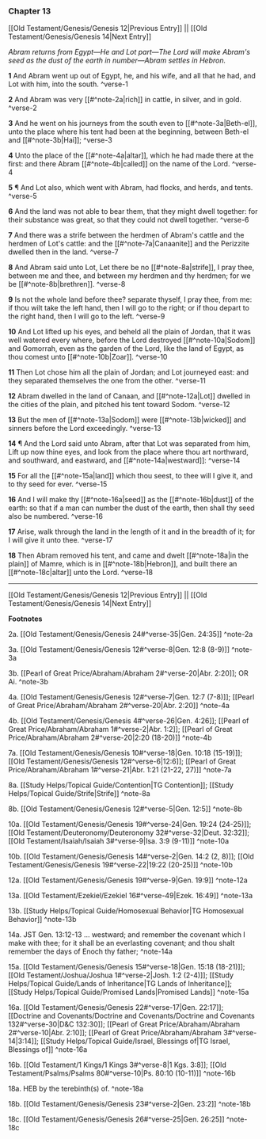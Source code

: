 ### Chapter 13

[[Old Testament/Genesis/Genesis 12|Previous Entry]]  ||  [[Old Testament/Genesis/Genesis 14|Next Entry]]

*Abram returns from Egypt—He and Lot part—The Lord will make Abram's seed as the dust of the earth in number—Abram settles in Hebron.*

**1**  And Abram went up out of Egypt, he, and his wife, and all that he had, and Lot with him, into the south. ^verse-1

**2**  And Abram was very [[#^note-2a|rich]] in cattle, in silver, and in gold. ^verse-2

**3**  And he went on his journeys from the south even to [[#^note-3a|Beth-el]], unto the place where his tent had been at the beginning, between Beth-el and [[#^note-3b|Hai]]; ^verse-3

**4**  Unto the place of the [[#^note-4a|altar]], which he had made there at the first: and there Abram [[#^note-4b|called]] on the name of the Lord. ^verse-4

**5**  ¶ And Lot also, which went with Abram, had flocks, and herds, and tents. ^verse-5

**6**  And the land was not able to bear them, that they might dwell together: for their substance was great, so that they could not dwell together. ^verse-6

**7**  And there was a strife between the herdmen of Abram's cattle and the herdmen of Lot's cattle: and the [[#^note-7a|Canaanite]] and the Perizzite dwelled then in the land. ^verse-7

**8**  And Abram said unto Lot, Let there be no [[#^note-8a|strife]], I pray thee, between me and thee, and between my herdmen and thy herdmen; for we be [[#^note-8b|brethren]]. ^verse-8

**9**  Is not the whole land before thee? separate thyself, I pray thee, from me: if thou wilt take the left hand, then I will go to the right; or if thou depart to the right hand, then I will go to the left. ^verse-9

**10**  And Lot lifted up his eyes, and beheld all the plain of Jordan, that it was well watered every where, before the Lord destroyed [[#^note-10a|Sodom]] and Gomorrah, even as the garden of the Lord, like the land of Egypt, as thou comest unto [[#^note-10b|Zoar]]. ^verse-10

**11**  Then Lot chose him all the plain of Jordan; and Lot journeyed east: and they separated themselves the one from the other. ^verse-11

**12**  Abram dwelled in the land of Canaan, and [[#^note-12a|Lot]] dwelled in the cities of the plain, and pitched his tent toward Sodom. ^verse-12

**13**  But the men of [[#^note-13a|Sodom]] were [[#^note-13b|wicked]] and sinners before the Lord exceedingly. ^verse-13

**14**  ¶ And the Lord said unto Abram, after that Lot was separated from him, Lift up now thine eyes, and look from the place where thou art northward, and southward, and eastward, and [[#^note-14a|westward]]: ^verse-14

**15**  For all the [[#^note-15a|land]] which thou seest, to thee will I give it, and to thy seed for ever. ^verse-15

**16**  And I will make thy [[#^note-16a|seed]] as the [[#^note-16b|dust]] of the earth: so that if a man can number the dust of the earth, then shall thy seed also be numbered. ^verse-16

**17**  Arise, walk through the land in the length of it and in the breadth of it; for I will give it unto thee. ^verse-17

**18**  Then Abram removed his tent, and came and dwelt [[#^note-18a|in the plain]] of Mamre, which is in [[#^note-18b|Hebron]], and built there an [[#^note-18c|altar]] unto the Lord. ^verse-18


---
[[Old Testament/Genesis/Genesis 12|Previous Entry]]  ||  [[Old Testament/Genesis/Genesis 14|Next Entry]]


**Footnotes**


2a. [[Old Testament/Genesis/Genesis 24#^verse-35|Gen. 24:35]] ^note-2a

3a. [[Old Testament/Genesis/Genesis 12#^verse-8|Gen. 12:8 (8-9)]] ^note-3a

3b. [[Pearl of Great Price/Abraham/Abraham 2#^verse-20|Abr. 2:20]]; OR Ai.  ^note-3b

4a. [[Old Testament/Genesis/Genesis 12#^verse-7|Gen. 12:7 (7-8)]]; [[Pearl of Great Price/Abraham/Abraham 2#^verse-20|Abr. 2:20]] ^note-4a

4b. [[Old Testament/Genesis/Genesis 4#^verse-26|Gen. 4:26]]; [[Pearl of Great Price/Abraham/Abraham 1#^verse-2|Abr. 1:2]]; [[Pearl of Great Price/Abraham/Abraham 2#^verse-20|2:20 (18-20)]] ^note-4b

7a. [[Old Testament/Genesis/Genesis 10#^verse-18|Gen. 10:18 (15-19)]]; [[Old Testament/Genesis/Genesis 12#^verse-6|12:6]]; [[Pearl of Great Price/Abraham/Abraham 1#^verse-21|Abr. 1:21 (21-22, 27)]] ^note-7a

8a. [[Study Helps/Topical Guide/Contention|TG Contention]]; [[Study Helps/Topical Guide/Strife|Strife]] ^note-8a

8b. [[Old Testament/Genesis/Genesis 12#^verse-5|Gen. 12:5]] ^note-8b

10a. [[Old Testament/Genesis/Genesis 19#^verse-24|Gen. 19:24 (24-25)]]; [[Old Testament/Deuteronomy/Deuteronomy 32#^verse-32|Deut. 32:32]]; [[Old Testament/Isaiah/Isaiah 3#^verse-9|Isa. 3:9 (9-11)]] ^note-10a

10b. [[Old Testament/Genesis/Genesis 14#^verse-2|Gen. 14:2 (2, 8)]]; [[Old Testament/Genesis/Genesis 19#^verse-22|19:22 (20-25)]] ^note-10b

12a. [[Old Testament/Genesis/Genesis 19#^verse-9|Gen. 19:9]] ^note-12a

13a. [[Old Testament/Ezekiel/Ezekiel 16#^verse-49|Ezek. 16:49]] ^note-13a

13b. [[Study Helps/Topical Guide/Homosexual Behavior|TG Homosexual Behavior]] ^note-13b

14a. JST Gen. 13:12-13 ... westward; and remember the covenant which I make with thee; for it shall be an everlasting covenant; and thou shalt remember the days of Enoch thy father; ^note-14a

15a. [[Old Testament/Genesis/Genesis 15#^verse-18|Gen. 15:18 (18-21)]]; [[Old Testament/Joshua/Joshua 1#^verse-2|Josh. 1:2 (2-4)]]; [[Study Helps/Topical Guide/Lands of Inheritance|TG Lands of Inheritance]]; [[Study Helps/Topical Guide/Promised Lands|Promised Lands]] ^note-15a

16a. [[Old Testament/Genesis/Genesis 22#^verse-17|Gen. 22:17]]; [[Doctrine and Covenants/Doctrine and Covenants/Doctrine and Covenants 132#^verse-30|D&C 132:30]]; [[Pearl of Great Price/Abraham/Abraham 2#^verse-10|Abr. 2:10]]; [[Pearl of Great Price/Abraham/Abraham 3#^verse-14|3:14]]; [[Study Helps/Topical Guide/Israel, Blessings of|TG Israel, Blessings of]] ^note-16a

16b. [[Old Testament/1 Kings/1 Kings 3#^verse-8|1 Kgs. 3:8]]; [[Old Testament/Psalms/Psalms 80#^verse-10|Ps. 80:10 (10-11)]] ^note-16b

18a. HEB by the terebinth(s) of. ^note-18a

18b. [[Old Testament/Genesis/Genesis 23#^verse-2|Gen. 23:2]] ^note-18b

18c. [[Old Testament/Genesis/Genesis 26#^verse-25|Gen. 26:25]] ^note-18c
